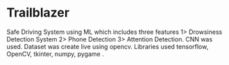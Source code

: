 # Trailblazer
Safe Driving System using ML which includes three features 1> Drowsiness Detection System 2> Phone Detection 3> Attention Detection. CNN was used.
Dataset was create live using opencv.
Libraries used tensorflow, OpenCV, tkinter, numpy, pygame .
